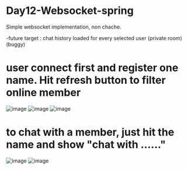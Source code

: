 # Day12-Websocket-spring
 Simple websocket implementation, non chache.
 
 -future target : chat history loaded for every selected user (private room) (buggy)
 
# user connect first and register one name. Hit refresh button to filter online member
 ![image](https://user-images.githubusercontent.com/38674801/187689413-532c9a91-7d4a-46b2-ba64-345f6159fbdb.png)
 ![image](https://user-images.githubusercontent.com/38674801/187689703-1552ac98-016f-44b7-b2cf-5fed459d3203.png)
 ![image](https://user-images.githubusercontent.com/38674801/187690106-91ff8dee-5a47-4cc8-8298-828dd92fc3ce.png)
 
# to chat with a member, just hit the name and show "chat with ......"
 ![image](https://user-images.githubusercontent.com/38674801/187691203-1fa09b18-f1c9-4338-a318-e6d8ef3a8b10.png)
 ![image](https://user-images.githubusercontent.com/38674801/187691821-d88bbaaf-fc41-403f-a273-9d2845d16ff2.png)





